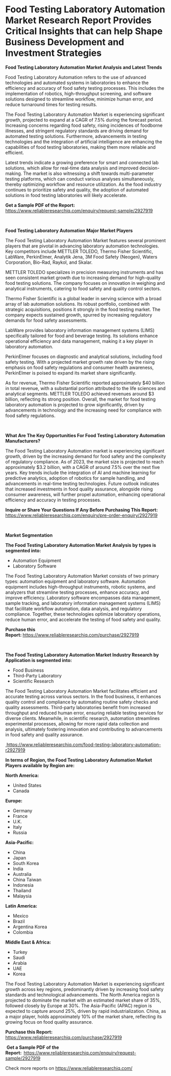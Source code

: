 <p><h1>Food Testing Laboratory Automation Market Research Report Provides Critical Insights that can help Shape Business Development and Investment Strategies</h1></p><p><strong>Food Testing Laboratory Automation Market Analysis and Latest Trends</strong></p>
<p><p>Food Testing Laboratory Automation refers to the use of advanced technologies and automated systems in laboratories to enhance the efficiency and accuracy of food safety testing processes. This includes the implementation of robotics, high-throughput screening, and software solutions designed to streamline workflow, minimize human error, and reduce turnaround times for testing results.</p><p>The Food Testing Laboratory Automation Market is experiencing significant growth, projected to expand at a CAGR of 7.5% during the forecast period. Increasing concerns regarding food safety, rising incidences of foodborne illnesses, and stringent regulatory standards are driving demand for automated testing solutions. Furthermore, advancements in testing technologies and the integration of artificial intelligence are enhancing the capabilities of food testing laboratories, making them more reliable and efficient.</p><p>Latest trends indicate a growing preference for smart and connected lab solutions, which allow for real-time data analysis and improved decision-making. The market is also witnessing a shift towards multi-parameter testing platforms, which can conduct various analyses simultaneously, thereby optimizing workflow and resource utilization. As the food industry continues to prioritize safety and quality, the adoption of automated solutions in food testing laboratories will likely accelerate.</p></p>
<p><strong>Get a Sample PDF of the Report:&nbsp;</strong> <a href="https://www.reliableresearchiq.com/enquiry/request-sample/2927919?utm_campaign=2821&utm_medium=2&utm_source=Github&utm_content=ia&utm_term=12032025&utm_id=food-testing-laboratory-automation">https://www.reliableresearchiq.com/enquiry/request-sample/2927919</a></p>
<p>&nbsp;</p>
<p><strong>Food Testing Laboratory Automation Major Market Players</strong></p>
<p><p>The Food Testing Laboratory Automation Market features several prominent players that are pivotal in advancing laboratory automation technologies. Key competitors include METTLER TOLEDO, Thermo Fisher Scientific, LabWare, PerkinElmer, Analytik Jena, 3M Food Safety (Neogen), Waters Corporation, Bio-Rad, Raykol, and Skalar.</p><p>METTLER TOLEDO specializes in precision measuring instruments and has seen consistent market growth due to increasing demand for high-quality food testing solutions. The company focuses on innovation in weighing and analytical instruments, catering to food safety and quality control sectors.</p><p>Thermo Fisher Scientific is a global leader in serving science with a broad array of lab automation solutions. Its robust portfolio, combined with strategic acquisitions, positions it strongly in the food testing market. The company expects sustained growth, spurred by increasing regulatory demands for food safety assessments.</p><p>LabWare provides laboratory information management systems (LIMS) specifically tailored for food and beverage testing. Its solutions enhance operational efficiency and data management, making it a key player in laboratory automation.</p><p>PerkinElmer focuses on diagnostic and analytical solutions, including food safety testing. With a projected market growth rate driven by the rising emphasis on food safety regulations and consumer health awareness, PerkinElmer is poised to expand its market share significantly.</p><p>As for revenue, Thermo Fisher Scientific reported approximately $40 billion in total revenue, with a substantial portion attributed to the life sciences and analytical segments. METTLER TOLEDO achieved revenues around $3 billion, reflecting its strong position. Overall, the market for food testing laboratory automation is projected to grow significantly, driven by advancements in technology and the increasing need for compliance with food safety regulations.</p></p>
<p>&nbsp;</p>
<p><strong>What Are The Key Opportunities For Food Testing Laboratory Automation Manufacturers?</strong></p>
<p><p>The Food Testing Laboratory Automation market is experiencing significant growth, driven by the increasing demand for food safety and the complexity of regulatory compliance. As of 2023, the market size is projected to reach approximately $3.2 billion, with a CAGR of around 7.5% over the next five years. Key trends include the integration of AI and machine learning for predictive analytics, adoption of robotics for sample handling, and advancements in real-time testing technologies. Future outlook indicates that increased investments in food quality assurance, alongside rising consumer awareness, will further propel automation, enhancing operational efficiency and accuracy in testing processes.</p></p>
<p><strong>Inquire or Share Your Questions If Any Before Purchasing This Report:</strong> <a href="https://www.reliableresearchiq.com/enquiry/pre-order-enquiry/2927919?utm_campaign=2821&utm_medium=2&utm_source=Github&utm_content=ia&utm_term=12032025&utm_id=food-testing-laboratory-automation">https://www.reliableresearchiq.com/enquiry/pre-order-enquiry/2927919</a></p>
<p>&nbsp;</p>
<p><strong>Market Segmentation</strong></p>
<p><strong>The Food Testing Laboratory Automation Market Analysis by types is segmented into:</strong></p>
<p><ul><li>Automation Equipment</li><li>Laboratory Software</li></ul></p>
<p><p>The Food Testing Laboratory Automation Market consists of two primary types: automation equipment and laboratory software. Automation equipment includes high-throughput instruments, robotic systems, and analyzers that streamline testing processes, enhance accuracy, and improve efficiency. Laboratory software encompasses data management, sample tracking, and laboratory information management systems (LIMS) that facilitate workflow automation, data analysis, and regulatory compliance. Together, these technologies optimize laboratory operations, reduce human error, and accelerate the testing of food safety and quality.</p></p>
<p><strong>Purchase this Report:&nbsp;</strong><a href="https://www.reliableresearchiq.com/purchase/2927919?utm_campaign=2821&utm_medium=2&utm_source=Github&utm_content=ia&utm_term=12032025&utm_id=food-testing-laboratory-automation">https://www.reliableresearchiq.com/purchase/2927919</a></p>
<p>&nbsp;</p>
<p><strong>The Food Testing Laboratory Automation Market Industry Research by Application is segmented into:</strong></p>
<p><ul><li>Food Business</li><li>Third-Party Laboratory</li><li>Scientific Research</li></ul></p>
<p><p>The Food Testing Laboratory Automation Market facilitates efficient and accurate testing across various sectors. In the food business, it enhances quality control and compliance by automating routine safety checks and quality assessments. Third-party laboratories benefit from increased throughput and reduced human error, ensuring reliable testing services for diverse clients. Meanwhile, in scientific research, automation streamlines experimental processes, allowing for more rapid data collection and analysis, ultimately fostering innovation and contributing to advancements in food safety and quality assurance.</p></p>
<p><a href="https://www.reliableresearchiq.com/food-testing-laboratory-automation-r2927919?utm_campaign=2821&utm_medium=2&utm_source=Github&utm_content=ia&utm_term=12032025&utm_id=food-testing-laboratory-automation">&nbsp;https://www.reliableresearchiq.com/food-testing-laboratory-automation-r2927919</a></p>
<p><strong>In terms of Region, the Food Testing Laboratory Automation Market Players available by Region are:</strong></p>
<p>
    <p> <strong> North America: </strong>
        <ul>
            <li>United States</li>
            <li>Canada</li>
        </ul>
        </p> 
    <p> <strong> Europe: </strong>
        <ul>
            <li>Germany</li>
            <li>France</li>
            <li>U.K.</li>
            <li>Italy</li>
            <li>Russia</li>
        </ul>
        </p> 
    <p> <strong> Asia-Pacific: </strong>
        <ul>
            <li>China</li>
            <li>Japan</li>
            <li>South Korea</li>
            <li>India</li>
            <li>Australia</li>
            <li>China Taiwan</li>
            <li>Indonesia</li>
            <li>Thailand</li>
            <li>Malaysia</li>
        </ul>
        </p> 
    <p> <strong> Latin America: </strong>
        <ul>
            <li>Mexico</li>
            <li>Brazil</li>
            <li>Argentina Korea</li>
            <li>Colombia</li>
        </ul>
        </p> 
    <p> <strong> Middle East & Africa: </strong>
        <ul>
            <li>Turkey</li>
            <li>Saudi</li>
            <li>Arabia</li>
            <li>UAE</li>
            <li>Korea</li>
        </ul>
    </p>
    </p>
<p><p>The Food Testing Laboratory Automation Market is experiencing significant growth across key regions, predominantly driven by increasing food safety standards and technological advancements. The North America region is projected to dominate the market with an estimated market share of 35%, followed closely by Europe at 30%. The Asia-Pacific (APAC) region is expected to capture around 25%, driven by rapid industrialization. China, as a major player, holds approximately 10% of the market share, reflecting its growing focus on food quality assurance.</p></p>
<p><strong>Purchase this Report: </strong><a href="https://www.reliableresearchiq.com/purchase/2927919?utm_campaign=2821&utm_medium=2&utm_source=Github&utm_content=ia&utm_term=12032025&utm_id=food-testing-laboratory-automation">https://www.reliableresearchiq.com/purchase/2927919</a></p>
<p>&nbsp;<strong>Get a Sample PDF of the Report:&nbsp;&nbsp;</strong><a href="https://www.reliableresearchiq.com/enquiry/request-sample/2927919?utm_campaign=2821&utm_medium=2&utm_source=Github&utm_content=ia&utm_term=12032025&utm_id=food-testing-laboratory-automation">https://www.reliableresearchiq.com/enquiry/request-sample/2927919</a></p>
<p><strong></strong></p>
<p>Check more reports on <a href="https://www.reliableresearchiq.com/?utm_campaign=2821&utm_medium=2&utm_source=Github&utm_content=ia&utm_term=12032025&utm_id=food-testing-laboratory-automation">https://www.reliableresearchiq.com/</a></p>